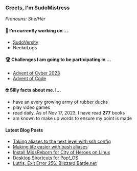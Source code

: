 ### Greets, I'm SudoMistress

_Pronouns: She/Her_

#### 🔭 I’m currently working on ...

- [SudoVersity](https://www.sudoversity.fyi)
- NeekoLogs

#### 🏆 Challenges I am going to be participating in ...

- [Advent of Cyber 2023](https://tryhackme.com/room/adventofcyber2023)
- [Advent of Code](https://adventofcode.com)

#### 🤓 Silly facts about me. I...

- have an every growing army of rubber ducks
- play video games
- read daily. As of Nov 17, 2023, I have read **277** books
- am known to make up words to ensure my point is made

#### Latest Blog Posts

<!-- BLOG-POST-LIST:START -->
- [Taking aliases to the next level with ssh config](https://www.sudoversity.fyi/posts/taking-aliases-to-the-next-level-with-ssh-config/)
- [Making life easier with bash aliases](https://www.sudoversity.fyi/posts/create-bash-aliases/)
- [Install MidsReborn for City of Heroes on Linux](https://www.sudoversity.fyi/posts/midsreborn-city-heroes-linux/)
- [Desktop Shortcuts for Pop!_OS](https://www.sudoversity.fyi/posts/desktop-shortcuts-popos/)
- [Lutris, Exit Error 256, Blizzard Battle.net](https://www.sudoversity.fyi/posts/lutris-error-256-battlenet/)
<!-- BLOG-POST-LIST:END -->
